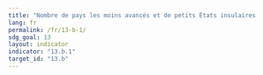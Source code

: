 ```yaml
---
title: "Nombre de pays les moins avancés et de petits États insulaires en développement recevant un appui spécialisé aux fins de la mise en place de moyens efficaces de planification et de gestion face aux changements climatiques, en privilégiant notamment les femmes, les jeunes, la population locale et les groupes marginalisés, et importance de cet appui en termes de financement, de technologie et de renforcement des capacités"
lang: fr
permalink: /fr/13-b-1/
sdg_goal: 13
layout: indicator
indicator: "13.b.1"
target_id: "13.b"
---
```


